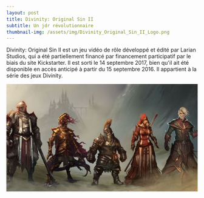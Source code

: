 ```yaml
---
layout: post
title: Divinity: Original Sin II
subtitle: Un jdr révolutionnaire
thumbnail-img: /assets/img/Divinity_Original_Sin_II_Logo.png
---
```

Divinity: Original Sin II est un jeu vidéo de rôle développé et édité par Larian Studios, qui a été partiellement financé par financement participatif par le biais du site Kickstarter. Il est sorti le 14 septembre 2017, bien qu'il ait été disponible en accès anticipé à partir du 15 septembre 2016. Il appartient à la série des jeux Divinity.

![Divinity](/assets/img/Divinity-Original-Sin-21.jpg)
